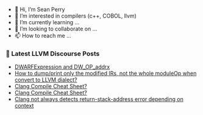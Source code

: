 - 👋 Hi, I’m Sean Perry
- 👀 I’m interested in compilers (c++, COBOL, llvm)
- 🌱 I’m currently learning ...
- 💞️ I’m looking to collaborate on ...
- 📫 How to reach me ...

<!---
s66perry/s66perry is a ✨ special ✨ repository because its `README.md` (this file) appears on your GitHub profile.
You can click the Preview link to take a look at your changes.
--->
### 📕 Latest LLVM Discourse Posts

<!-- DISCOURSE-LLVM:START -->
- [DWARFExpression and DW_OP_addrx](https://discourse.llvm.org/t/dwarfexpression-and-dw-op-addrx/71627?page=2#post_21)
- [How to dump/print only the modified IRs, not the whole moduleOp when convert to LLVM dialect?](https://discourse.llvm.org/t/how-to-dump-print-only-the-modified-irs-not-the-whole-moduleop-when-convert-to-llvm-dialect/72333#post_1)
- [Clang Compile Cheat Sheet?](https://discourse.llvm.org/t/clang-compile-cheat-sheet/72332#post_2)
- [Clang Compile Cheat Sheet?](https://discourse.llvm.org/t/clang-compile-cheat-sheet/72332#post_1)
- [Clang not always detects return-stack-address error depending on context](https://discourse.llvm.org/t/clang-not-always-detects-return-stack-address-error-depending-on-context/72323#post_4)
<!-- DISCOURSE-LLVM:END -->
